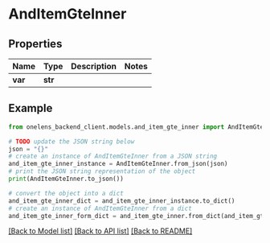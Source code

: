 # AndItemGteInner


## Properties

Name | Type | Description | Notes
------------ | ------------- | ------------- | -------------
**var** | **str** |  | 

## Example

```python
from onelens_backend_client.models.and_item_gte_inner import AndItemGteInner

# TODO update the JSON string below
json = "{}"
# create an instance of AndItemGteInner from a JSON string
and_item_gte_inner_instance = AndItemGteInner.from_json(json)
# print the JSON string representation of the object
print(AndItemGteInner.to_json())

# convert the object into a dict
and_item_gte_inner_dict = and_item_gte_inner_instance.to_dict()
# create an instance of AndItemGteInner from a dict
and_item_gte_inner_form_dict = and_item_gte_inner.from_dict(and_item_gte_inner_dict)
```
[[Back to Model list]](../README.md#documentation-for-models) [[Back to API list]](../README.md#documentation-for-api-endpoints) [[Back to README]](../README.md)


